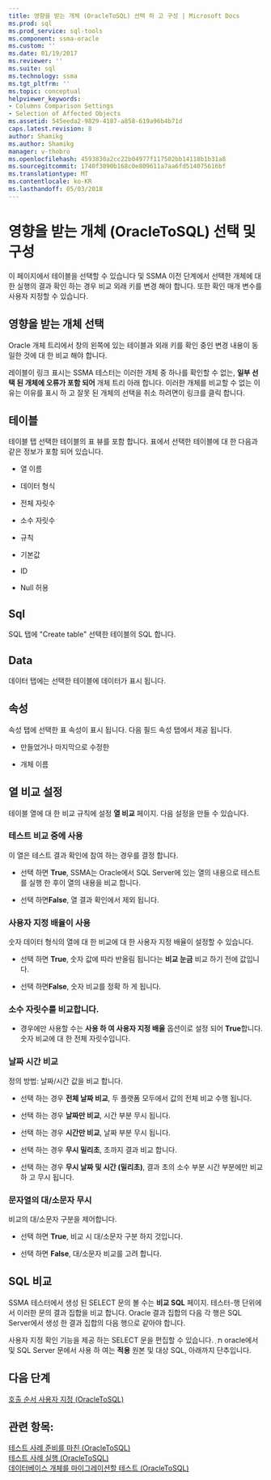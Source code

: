 ```yaml
---
title: 영향을 받는 개체 (OracleToSQL) 선택 하 고 구성 | Microsoft Docs
ms.prod: sql
ms.prod_service: sql-tools
ms.component: ssma-oracle
ms.custom: ''
ms.date: 01/19/2017
ms.reviewer: ''
ms.suite: sql
ms.technology: ssma
ms.tgt_pltfrm: ''
ms.topic: conceptual
helpviewer_keywords:
- Columns Comparison Settings
- Selection of Affected Objects
ms.assetid: 545eeda2-9829-4187-a858-619a96b4b71d
caps.latest.revision: 8
author: Shamikg
ms.author: Shamikg
manager: v-thobro
ms.openlocfilehash: 4593830a2cc22b04977f117502bb14118b1b31a8
ms.sourcegitcommit: 1740f3090b168c0e809611a7aa6fd514075616bf
ms.translationtype: MT
ms.contentlocale: ko-KR
ms.lasthandoff: 05/03/2018
---
```

# <a name="selecting-and-configuring-affected-objects-oracletosql"></a>영향을 받는 개체 (OracleToSQL) 선택 및 구성
이 페이지에서 테이블을 선택할 수 있습니다 및 SSMA 이전 단계에서 선택한 개체에 대 한 실행의 결과 확인 하는 경우 비교 외래 키를 변경 해야 합니다. 또한 확인 매개 변수를 사용자 지정할 수 있습니다.  
  
## <a name="selection-of-affected-objects"></a>영향을 받는 개체 선택  
Oracle 개체 트리에서 창의 왼쪽에 있는 테이블과 외래 키를 확인 중인 변경 내용이 동일한 것에 대 한 비교 해야 합니다.  
  
레이블이 링크 표시는 SSMA 테스터는 이러한 개체 중 하나를 확인할 수 없는, **일부 선택 된 개체에 오류가 포함 되어** 개체 트리 아래 합니다. 이러한 개체를 비교할 수 없는 이유는 이유를 표시 하 고 잘못 된 개체의 선택을 취소 하려면이 링크를 클릭 합니다.  
  
## <a name="table"></a>테이블  
테이블 탭 선택한 테이블의 표 뷰를 포함 합니다. 표에서 선택한 테이블에 대 한 다음과 같은 정보가 포함 되어 있습니다.  
  
-   열 이름  
  
-   데이터 형식  
  
-   전체 자릿수  
  
-   소수 자릿수  
  
-   규칙  
  
-   기본값  
  
-   ID  
  
-   Null 허용  
  
## <a name="sql"></a>Sql  
SQL 탭에 "Create table" 선택한 테이블의 SQL 합니다.  
  
## <a name="data"></a>Data  
데이터 탭에는 선택한 테이블에 데이터가 표시 됩니다.  
  
## <a name="properties"></a>속성  
속성 탭에 선택한 표 속성이 표시 됩니다. 다음 필드 속성 탭에서 제공 됩니다.  
  
-   만들었거나 마지막으로 수정한  
  
-   개체 이름  
  
## <a name="columns-comparison-settings"></a>열 비교 설정  
테이블 열에 대 한 비교 규칙에 설정 **열 비교** 페이지. 다음 설정을 만들 수 있습니다.  
  
### <a name="use-during-test-comparisons"></a>테스트 비교 중에 사용  
이 열은 테스트 결과 확인에 참여 하는 경우를 결정 합니다.  
  
-   선택 하면 **True**, SSMA는 Oracle에서 SQL Server에 있는 열의 내용으로 테스트를 실행 한 후이 열의 내용을 비교 합니다. 
  
-   선택 하면**False**, 열 결과 확인에서 제외 됩니다.  
  
### <a name="use-custom-scale"></a>사용자 지정 배율이 사용  
숫자 데이터 형식의 열에 대 한 비교에 대 한 사용자 지정 배율이 설정할 수 있습니다.  
  
-   선택 하면 **True**, 숫자 값에 따라 반올림 됩니다는 **비교 눈금** 비교 하기 전에 값입니다.  
  
-   선택 하면**False**, 숫자 비교를 정확 하 게 됩니다.  
  
### <a name="comparing-scale"></a>소수 자릿수를 비교합니다.  
  
-   경우에만 사용할 수는 **사용 하 여 사용자 지정 배율** 옵션이로 설정 되어 **True**합니다. 숫자 비교에 대 한 전체 자릿수입니다.  
  
### <a name="date-time-comparing"></a>날짜 시간 비교  
정의 방법: 날짜/시간 값을 비교 합니다.  
  
-   선택 하는 경우 **전체 날짜 비교**, 두 플랫폼 모두에서 값의 전체 비교 수행 됩니다.  
  
-   선택 하는 경우 **날짜만 비교**, 시간 부분 무시 됩니다.  
  
-   선택 하는 경우 **시간만 비교**, 날짜 부분 무시 됩니다.  
  
-   선택 하는 경우 **무시 밀리초**, 초까지 결과 비교 합니다.  
  
-   선택 하는 경우 **무시 날짜 및 시간 (밀리초)**, 결과 초의 소수 부분 시간 부분에만 비교 하 고 무시 됩니다.  
  
### <a name="ignore-strings-case"></a>문자열의 대/소문자 무시  
비교의 대/소문자 구분을 제어합니다.  
  
-   선택 하면 **True**, 비교 시 대/소문자 구분 하지 것입니다.  
  
-   선택 하면 **False**, 대/소문자 비교를 고려 합니다.  
  
## <a name="comparing-sql"></a>SQL 비교  
SSMA 테스터에서 생성 된 SELECT 문의 볼 수는 **비교 SQL** 페이지. 테스터-행 단위에서 이러한 문의 결과 집합을 비교 합니다. Oracle 결과 집합의 다음 각 행은 SQL Server에서 생성 한 결과 집합의 다음 행으로 같아야 합니다.
  
사용자 지정 확인 기능을 제공 하는 SELECT 문을 편집할 수 있습니다. ְ ת oracle에서 및 SQL Server 문에서 사용 하 여는 **적용** 원본 및 대상 SQL, 아래까지 단추입니다.  
  
## <a name="next-step"></a>다음 단계  
[호출 순서 사용자 지정 &#40;OracleToSQL&#41;](../../ssma/oracle/customizing-calls-order-oracletosql.md)  
  
## <a name="see-also"></a>관련 항목:  
[테스트 사례 준비를 마친 &#40;OracleToSQL&#41;](../../ssma/oracle/finishing-test-case-preparation-oracletosql.md)  
[테스트 사례 실행 &#40;OracleToSQL&#41;](../../ssma/oracle/running-test-cases-oracletosql.md)  
[데이터베이스 개체를 마이그레이션할 테스트 &#40;OracleToSQL&#41;](../../ssma/oracle/testing-migrated-database-objects-oracletosql.md)  
  
